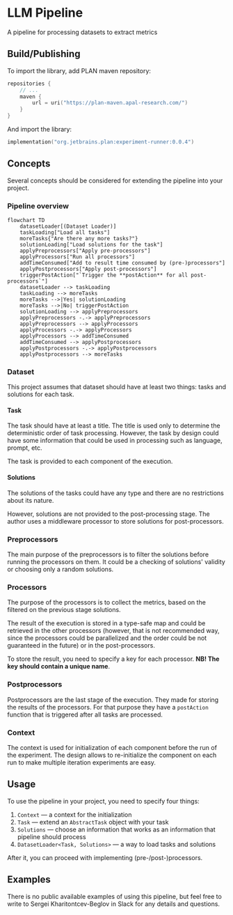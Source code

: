 # LLM Pipeline

A pipeline for processing datasets to extract metrics

## Build/Publishing

To import the library, add PLAN maven repository:
```kotlin
repositories {
    // ...
    maven {
        url = uri("https://plan-maven.apal-research.com/")
    }
}
```
And import the library:
```kotlin
implementation("org.jetbrains.plan:experiment-runner:0.0.4")
```

## Concepts

Several concepts should be considered for extending the pipeline into your project.

### Pipeline overview

```mermaid
flowchart TD
    datasetLoader[(Dataset Loader)]
    taskLoading["Load all tasks"]
    moreTasks{"Are there any more tasks?"}
    solutionLoading["Load solutions for the task"]
    applyPreprocessors["Apply pre-processors"]
    applyProcessors["Run all processors"]
    addTimeConsumed["Add to result time consumed by (pre-)processors"]
    applyPostprocessors["Apply post-processors"]
    triggerPostAction["`Trigger the **postAction** for all post-processors`"]
    datasetLoader --> taskLoading
    taskLoading --> moreTasks
    moreTasks -->|Yes| solutionLoading
    moreTasks -->|No| triggerPostAction
    solutionLoading --> applyPreprocessors
    applyPreprocessors -.-> applyPreprocessors
    applyPreprocessors --> applyProcessors
    applyProcessors -.-> applyProcessors
    applyProcessors --> addTimeConsumed
    addTimeConsumed --> applyPostprocessors
    applyPostprocessors -.-> applyPostprocessors
    applyPostprocessors --> moreTasks

```

### Dataset

This project assumes that dataset should have at least two things: tasks and solutions for each task.

#### Task

The task should have at least a title.
The title is used only to determine the deterministic order of task processing.
However, the task by design could have some information that could be used in processing such as language, prompt, etc.

The task is provided to each component of the execution.

#### Solutions

The solutions of the tasks could have any type and there are no restrictions about its nature.

However, solutions are not provided to the post-processing stage.
The author uses a middleware processor to store solutions for post-processors.

### Preprocessors

The main purpose of the preprocessors is to filter the solutions before running the processors on them.
It could be a checking of solutions' validity or choosing only a random solutions.

### Processors

The purpose of the processors is to collect the metrics, based on the filtered on the previous stage solutions.

The result of the execution is stored in a type-safe map and could be retrieved in the other processors (however, that
is not recommended way,
since the processors could be parallelized and the order could be not guaranteed in the future)
or in the post-processors.

To store the result, you need to specify a key for each processor. **NB! The key should contain a unique name**.

### Postprocessors

Postprocessors are the last stage of the execution.
They made for storing the results of the processors.
For that purpose they have a `postAction` function that is triggered after all tasks are processed.

### Context

The context is used for initialization of each component before the run of the experiment.
The design allows to re-initialize the component on each run to make multiple iteration experiments are easy.

## Usage

To use the pipeline in your project, you need to specify four things:

1. `Context` — a context for the initialization
2. `Task` — extend an `AbstractTask` object with your task
3. `Solutions` — choose an information that works as an information that pipeline should process
4. `DatasetLoader<Task, Solutions>` — a way to load tasks and solutions

After it, you can proceed with implementing (pre-/post-)processors.

## Examples

There is no public available examples of using this pipeline, but feel free to write to Sergei Kharitontcev-Beglov in
Slack for any details and questions.

